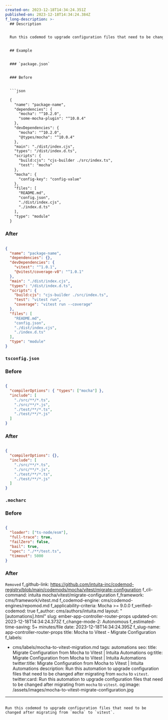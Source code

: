 ```yaml
---
created-on: 2023-12-18T14:34:24.351Z
published-on: 2023-12-18T14:34:24.384Z
f_long-description: >-
  ## Description


  Run this codemod to upgrade configuration files that need to be changed after migrating from `mocha` to `vitest`.


  ## Example


  ### `package.json`


  ### Before


  ```json

  {
    "name": "package-name",
    "dependencies": {
      "mocha": "^10.2.0",
      "some-mocha-plugin": "^10.0.4"
    },
    "devDependencies": {
      "mocha": "^10.2.0",
      "@types/mocha": "^10.0.4"
    },
    "main": "./dist/index.cjs",
    "types": "/dist/index.d.ts",
    "scripts": {
      "build:cjs": "cjs-builder ./src/index.ts",
      "test": "mocha"
    },
    "mocha": {
      "config-key": "config-value"
    },
    "files": [
      "README.md",
      "config.json",
      "./dist/index.cjs",
      "./index.d.ts"
    ],
    "type": "module"
  }

  ```


  ### After


  ```json

  {
    "name": "package-name",
    "dependencies": {},
    "devDependencies": {
      "vitest": "^1.0.1",
      "@vitest/coverage-v8": "^1.0.1"
    },
    "main": "./dist/index.cjs",
    "types": "/dist/index.d.ts",
    "scripts": {
      "build:cjs": "cjs-builder ./src/index.ts",
      "test": "vitest run",
      "coverage": "vitest run --coverage"
    },
    "files": [
      "README.md",
      "config.json",
      "./dist/index.cjs",
      "./index.d.ts"
    ],
    "type": "module"
  }

  ```


  ### `tsconfig.json`


  ### Before


  ```json

  {
    "compilerOptions": { "types": ["mocha"] },
    "include": [
      "./src/**/*.ts",
      "./src/**/*.js",
      "./test/**/*.ts",
      "./test/**/*.js"
    ]
  }

  ```


  ### After


  ```json

  {
    "compilerOptions": {},
    "include": [
      "./src/**/*.ts",
      "./src/**/*.js",
      "./test/**/*.ts",
      "./test/**/*.js"
    ]
  }

  ```


  ### `.mocharc`


  ### Before


  ```json

  {
    "loader": ["ts-node/esm"],
    "full-trace": true,
    "failZero": false,
    "bail": true,
    "spec": "./**/test.ts",
    "timeout": 5000
  }

  ```


  ### After


  `Removed`
f_github-link: https://github.com/intuita-inc/codemod-registry/blob/main/codemods/mocha/vitest/migrate-configuration
f_cli-command: intuita mocha/vitest/migrate-configuration
f_framework: cms/framework/vitest.md
f_codemod-engine: cms/codemod-engines/repomod.md
f_applicability-criteria: Mocha  >= 9.0.0
f_verified-codemod: true
f_author: cms/authors/intuita.md
layout: "[automations].html"
slug: ember-app-controller-router-props
updated-on: 2023-12-18T14:34:24.373Z
f_change-mode-2: Autonomous
f_estimated-time-saving: 5+ minutes/file
date: 2023-12-18T14:34:24.395Z
f_slug-name: app-controller-router-props
title: Mocha to Vitest - Migrate Configuration
f_labels:
  - cms/labels/mocha-to-vitest-migration.md
tags: automations
seo:
  title: Migrate Configuration from Mocha to Vitest | Intuita Automations
  og:title: Migrate Configuration from Mocha to Vitest | Intuita Automations
  twitter:title: Migrate Configuration from Mocha to Vitest | Intuita Automations
  description: Run this automation to upgrade configuration files that need to be
    changed after migrating from `mocha` to `vitest`.
  twitter:card: Run this automation to upgrade configuration files that need to be
    changed after migrating from `mocha` to `vitest`.
  og:image: /assets/images/mocha-to-vitest-migrate-configuration.jpg
---
```

Run this codemod to upgrade configuration files that need to be changed after migrating from `mocha` to `vitest`.
